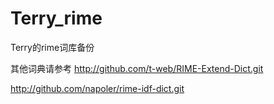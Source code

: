 # Terry_rime
Terry的rime词库备份

其他词典请参考
http://github.com/t-web/RIME-Extend-Dict.git

http://github.com/napoler/rime-idf-dict.git
